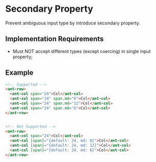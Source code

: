 # Secondary Property

Prevent ambiguous input type by introduce secondary property.

## Implementation Requirements

+ Must NOT accept different types (except coercing) in single input property;

## Example

```html
<!-- Supported -->
<ant-row>
  <ant-col span="24">Col</ant-col>
  <ant-col span="24" span.md="6">Col</ant-col>
  <ant-col span="24" span.md="12">Col</ant-col>
  <ant-col span="24" span.md="6">Col</ant-col>
</ant-row>


<!-- Not Supported -->
<ant-row>
  <ant-col span="24">Col</ant-col>
  <ant-col [span]="{default: 24, md: 6}">Col</ant-col>
  <ant-col [span]="{default: 24, md: 12}">Col</ant-col>
  <ant-col [span]="{default: 24, md: 6}">Col</ant-col>
</ant-row>
```
